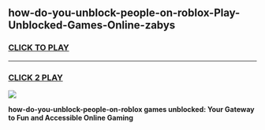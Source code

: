 
## how-do-you-unblock-people-on-roblox-Play-Unblocked-Games-Online-zabys
<h3>
<a href="https://premium76.site?title=how-do-you-unblock-people-on-roblox&ref=25A">CLICK TO PLAY</a></h3>
<hr>

<h3>
<a href="https://premium76.site?title=how-do-you-unblock-people-on-roblox&ref=25A">CLICK 2 PLAY</a>
  
</h3>

<a href="https://premium76.site?title=how-do-you-unblock-people-on-roblox&ref=25A"><img src="https://clearcache.store/games.png"></a>


**how-do-you-unblock-people-on-roblox games unblocked: Your Gateway to Fun and Accessible Online Gaming**
